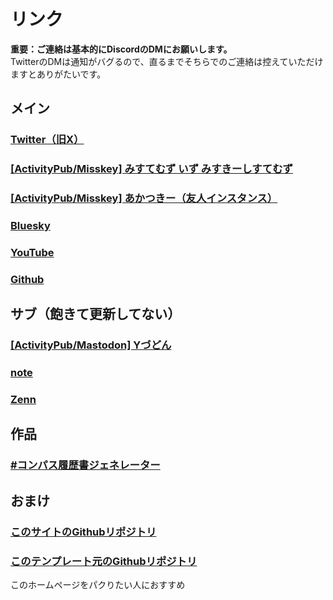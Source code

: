 # リンク
__重要：ご連絡は基本的にDiscordのDMにお願いします。__  
TwitterのDMは通知がバグるので、直るまでそちらでのご連絡は控えていただけますとありがたいです。

## メイン
### [Twitter（旧X）](https://twitter.com/Ao_Sankaku)
### [[ActivityPub/Misskey] みすてむず いず みすきーしすてむず](https://misskey.systems/@ao_sankaku)
### [[ActivityPub/Misskey] あかつきー（友人インスタンス）](https://yumk.xyz/@ao_sankaku)
### [Bluesky](https://bsky.app/profile/aosankaku.bsky.social)
### [YouTube](https://youtube.com/@Ao_Sankaku)
### [Github](https://github.com/AoSankaku)

## サブ（飽きて更新してない）
### [[ActivityPub/Mastodon] Yづどん](https://mstdn.jp/@Ao_Sankaku@mstdn.y-zu.org)
### [note](https://note.com/ao_sankaku)
### [Zenn](https://zenn.dev/ao_sankaku)

## 作品
### [#コンパス履歴書ジェネレーター](https://aosankaku.github.io/cps_resume/)

## おまけ
### [このサイトのGithubリポジトリ](https://github.com/AoSankaku/aosankaku.github.io)
### [このテンプレート元のGithubリポジトリ](https://github.com/sungik-choi/gatsby-starter-apple#readme)
このホームページをパクりたい人におすすめ